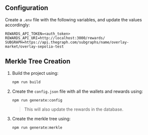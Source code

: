 ## Configuration

Create a `.env` file with the following variables, and update the values accordingly:

```env
REWARDS_API_TOKEN=<auth_token>
REWARDS_API_URI=http://localhost:3000/rewards/
SUBGRAPH=https://api.thegraph.com/subgraphs/name/overlay-market/overlay-sepolia-test
```

## Merkle Tree Creation

1. Build the project using:
    ```bash
    npm run build
    ```
2. Create the `config.json` file with all the wallets and rewards using:
    ```bash
    npm run generate:config
    ```
    > This will also update the rewards in the database.
3. Create the merkle tree using:
    ```bash
    npm run generate:merkle
    ```
